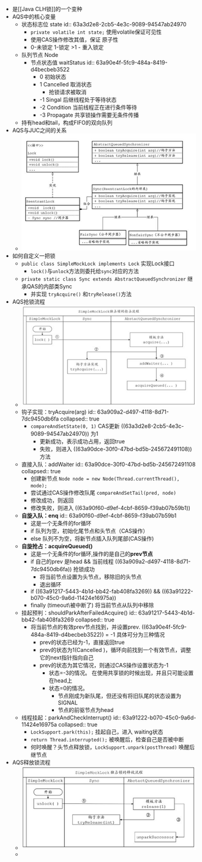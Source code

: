 - 是[[Java CLH锁]]的一个变种
- AQS中的核心变量
	- 状态标志位 state
	  id:: 63a3d2e8-2cb5-4e3c-9089-94547ab24970
		- `private volatile int state;` 使用volatile保证可见性
		- 使用CAS操作修改其值，保证 原子性
		- 0-未锁定 1-锁定 >1 - 重入锁定
	- 队列节点 Node
		- 节点状态值 waitStatus
		  id:: 63a90e4f-5fc9-484a-8419-d4becbeb3522
			- 0 初始状态
			- 1 Cancelled 取消状态
				- 抢锁请求被取消
			- -1 Singal 后继线程处于等待状态
			- -2 Condition 当前线程正在进行条件等待
			- -3 Propagate 共享锁操作需要无条件传播
	- 持有head和tail，构成FIFO的双向队列
- AQS与JUC之间的关系
	- ![image.png](../assets/image_1672020273260_0.png)
- 如何自定义一把锁
	- `public class SimpleMockLock implements Lock` 实现Lock接口
		- `lock()`与`unlock`方法则委托给`sync`对应的方法
	- `private static class Sync extends AbstractQueuedSynchronizer` 继承QAS的内部类Sync
		- 并实现 `tryAcquire()` 和`tryRelease()`方法
- AQS抢锁流程
	- ![image.png](../assets/image_1672022433477_0.png)
	- 钩子实现：tryAcquire(arg)
	  id:: 63a909a2-d497-4118-8d71-7dc9450db6fa
	  collapsed:: true
		- `compareAndSetState(0, 1)` CAS更新 ((63a3d2e8-2cb5-4e3c-9089-94547ab24970)) 为1
			- 更新成功，表示成功占用，返回true
			- 失败，则进入 ((63a90dce-30f0-47bd-bd5b-245672491108))  方法
	- 直接入队：addWaiter
	  id:: 63a90dce-30f0-47bd-bd5b-245672491108
	  collapsed:: true
		- 创建新节点 `Node node = new Node(Thread.currentThread(), mode);`
		- 尝试通过CAS操作修改队尾 `compareAndSetTail(pred, node)`
		- 修改成功，则返回
		- 修改失败，则进入 ((63a90f60-d9ef-4cbf-8659-f39ab07b59b1))
	- **自旋入队：enq**
	  id:: 63a90f60-d9ef-4cbf-8659-f39ab07b59b1
		- 这是一个无条件的for循环
		- if 队列为空，初始化尾节点和头节点（CAS操作）
		- else 队列不为空，将新节点插入队列尾部(CAS操作)
	- **自旋抢占：acquireQueued()**
		- 这是一个无条件的for循环,操作的是自己的**prev节点**
		- if 自己的prev 是head && 当前线程 ((63a909a2-d497-4118-8d71-7dc9450db6fa)) 抢锁成功
			- 将当前节点设置为头节点，移除旧的头节点
			- 退出循环
		- if ((63a91217-5443-4b1d-bb42-fab408fa3269)) && ((63a91222-b070-45c0-9a6d-11424e16975a))
		- finally (timeout\被中断了) 将当前节点从队列中移除
	- 挂起预判：shouldParkAfterFailedAcquire()
	  id:: 63a91217-5443-4b1d-bb42-fab408fa3269
	  collapsed:: true
		- 将当前节点的有效prev节点找到，并设置prev. ((63a90e4f-5fc9-484a-8419-d4becbeb3522)) = -1 具体可分为三种情况
			- prev的状态已经为-1，直接返回true
			- prev的状态为1(Cancelled )，循环向前找到一个有效节点，调整它的next指针指向自己
			- prev的状态为其它情况，则通过CAS操作设置状态为-1
				- 状态=-3的情况。 在使用共享锁的时候出现，并且只可能设置在head上
				- 状态=0的情况。
					- 节点刚成为新队尾，但还没有将旧队尾的状态设置为SIGNAL
					- 节点的前驱节点为head
	- 线程挂起：parkAndCheckInterrupt()
	  id:: 63a91222-b070-45c0-9a6d-11424e16975a
	  collapsed:: true
		- `LockSupport.park(this);` 挂起自己，进入 waiting状态
		- `return Thread.interrupted();` 被唤醒后，检查自己是否被中断
		- 何时唤醒？头节点释放锁，`LockSupport.unpark(postThread)` 唤醒后继节点
- AQS释放锁流程
	- ![image.png](../assets/image_1672026115902_0.png)
	-